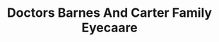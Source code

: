 ---
title: "Doctors Barnes And Carter Family Eyecaare"
url: /montclair/doctors-barnes-and-carter-family-eyecaare/
shop: Optiker
---